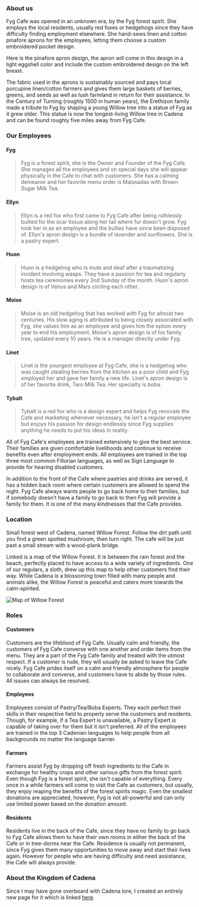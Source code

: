 ### About us

Fyg Cafe was opened in an unknown era, by the Fyg forest spirit. She employs the local residents, usually red foxes or hedgehogs since they have difficulty finding employment elsewhere. She hand-sews linen and cotton pinafore aprons for the employees, letting them choose a custom embroidered pocket design.

Here is the pinafore apron design, the apron will come in this design in a light eggshell color and include the custom embroidered design on the left breast.

The fabric used in the aprons is sustainably sourced and pays local porcupine linen/cotton farmers and gives them large baskets of berries, greens, and seeds as well as lush farmland in return for their assistance. In the Century of Turning (roughly 1500 in human years), the Erethizon family made a tribute to Fyg by shaping a young Willow tree into a statue of Fyg as it grew older. This statue is now the longest-living Willow tree in Cadena and can be found roughly five miles away from Fyg Cafe.


### Our Employees

#### Fyg
> Fyg is a forest spirit, she is the Owner and Founder of the Fyg Cafe. She manages all the employees and on special days she will appear physically in the Cafe to chat with customers. She has a calming demeanor and her favorite menu order is Malasadas with Brown Sugar Milk Tea.

#### Ellyn
> Ellyn is a red fox who first came to Fyg Cafe after being ruthlessly bullied for the scar tissue along her tail where fur doesn't grow. Fyg took her in as an employee and the bullies have since been disposed of. Ellyn's apron design is a bundle of lavender and sunflowers. She is a pastry expert.

#### Huon
> Huon is a hedgehog who is mute and deaf after a traumatizing incident involving wasps. They have a passion for tea and regularly hosts tea ceremonies every 2nd Sunday of the month. Huon's apron design is of Venus and Mars circling each other.

#### Moise
> Moise is an old hedgehog that has worked with Fyg for almost two centuries. His slow aging is attributed to being closely associated with Fyg, she values him as an employee and gives him the option every year to end his employment. Moise's apron design is of his family tree, updated every 10 years. He is a manager directly under Fyg.

#### Linet
> Linet is the youngest employee at Fyg Cafe, she is a hedgehog who was caught stealing berries from the kitchen as a poor child and Fyg employed her and gave her family a new life. Linet's apron design is of her favorite drink, Taro Milk Tea. Her specialty is boba.

#### Tybalt
> Tybalt is a red fox who is a design expert and helps Fyg renovate the Cafe and marketing whenever necessary, he isn't a regular employee but enjoys his passion for design endlessly since Fyg supplies anything he needs to put his ideas in reality. 

All of Fyg Cafe's employees are trained extensively to give the best service. Their families are given comfortable livelihoods and continue to receive benefits even after employment ends. All employees are trained in the top three most common Fillorian languages, as well as Sign Language to provide for hearing disabled customers.

In addition to the front of the Cafe where pastries and drinks are served, it has a hidden back room where certain customers are allowed to spend the night. Fyg Cafe always wants people to go back home to their families, but if somebody doesn't have a family to go back to then Fyg will provide a family for them. It is one of the many kindnesses that the Cafe provides.

### Location

Small forest west of Cadena, named Willow Forest. Follow the dirt path until you find a green spotted mushroom, then turn right. The cafe will be just past a small stream with a wood-plank bridge.

Linked is a map of the Willow Forest. It is between the rain forest and the beach, perfectly placed to have access to a wide variety of ingredients. One of our regulars, a sloth, drew up this map to help other customers find their way. While Cadena is a blossoming town filled with many people and animals alike, the Willow Forest is peaceful and caters more towards the calm-spirited.

![Map of Willow Forest](https://media.discordapp.net/attachments/892111124378550354/895090880959111168/New_Piskel_1_1_1_2.png)

### Roles

#### Customers

Customers are the lifeblood of Fyg Cafe. Usually calm and friendly, the customers of Fyg Cafe converse with one another and order items from the menu. They are a part of the Fyg Cafe family and treated with the utmost respect. If a customer is rude, they will usually be asked to leave the Cafe nicely. Fyg Cafe prides itself on a calm and friendly atmosphere for people to collaborate and converse, and customers have to abide by those rules. All issues can always be resolved.

#### Employees

Employees consist of Pastry/Tea/Boba Experts. They each perfect their skills in their respective field to properly serve the customers and residents. Though, for example, if a Tea Expert is unavailable, a Pastry Expert is capable of taking over for them but it isn't preferred. All of the employees are trained in the top 3 Cadenian languages to help people from all backgrounds no matter the language barrier. 

#### Farmers

Farmers assist Fyg by dropping off fresh ingredients to the Cafe in exchange for healthy crops and other various gifts from the forest spirit. Even though Fyg is a forest spirit, she isn't capable of everything. Every once in a while farmers will come to visit the Cafe as customers, but usually, they enjoy reaping the benefits of the forest spirits magic. Even the smallest donations are appreciated, however, Fyg is not all-powerful and can only use limited power based on the donation amount. 

#### Residents

Residents live in the back of the Cafe, since they have no family to go back to Fyg Cafe allows them to have their own rooms in either the back of the Cafe or in tree-dorms near the Cafe. Residence is usually not permanent, since Fyg gives them many opportunities to move away and start their lives again. However for people who are having difficulty and need assistance, the Cafe will always provide.

### About the Kingdom of Cadena

Since I may have gone overboard with Cadena lore, I created an entirely new page for it which is linked [here](https://www.notion.so/Kingdom-of-Cadena-64cf51d733764aea89a15b309811c307).
